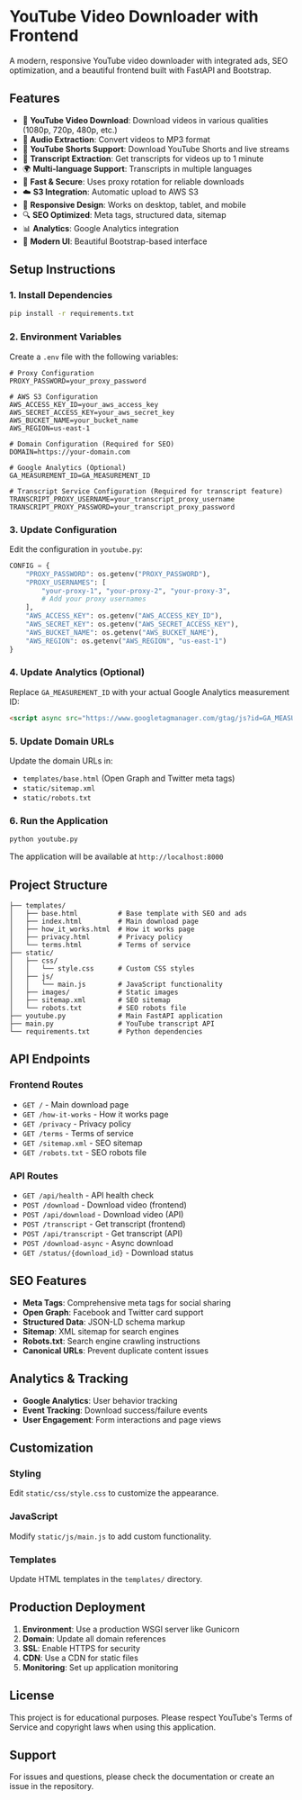 # YouTube Video Downloader with Frontend

A modern, responsive YouTube video downloader with integrated ads, SEO optimization, and a beautiful frontend built with FastAPI and Bootstrap.

## Features

- 🎥 **YouTube Video Download**: Download videos in various qualities (1080p, 720p, 480p, etc.)
- 🎵 **Audio Extraction**: Convert videos to MP3 format
- 📱 **YouTube Shorts Support**: Download YouTube Shorts and live streams
- 📝 **Transcript Extraction**: Get transcripts for videos up to 1 minute
- 🌍 **Multi-language Support**: Transcripts in multiple languages
- 🚀 **Fast & Secure**: Uses proxy rotation for reliable downloads
- ☁️ **S3 Integration**: Automatic upload to AWS S3
- 📱 **Responsive Design**: Works on desktop, tablet, and mobile
- 🔍 **SEO Optimized**: Meta tags, structured data, sitemap
- 📊 **Analytics**: Google Analytics integration
- 🎨 **Modern UI**: Beautiful Bootstrap-based interface

## Setup Instructions

### 1. Install Dependencies

```bash
pip install -r requirements.txt
```

### 2. Environment Variables

Create a `.env` file with the following variables:

```env
# Proxy Configuration
PROXY_PASSWORD=your_proxy_password

# AWS S3 Configuration
AWS_ACCESS_KEY_ID=your_aws_access_key
AWS_SECRET_ACCESS_KEY=your_aws_secret_key
AWS_BUCKET_NAME=your_bucket_name
AWS_REGION=us-east-1

# Domain Configuration (Required for SEO)
DOMAIN=https://your-domain.com

# Google Analytics (Optional)
GA_MEASUREMENT_ID=GA_MEASUREMENT_ID

# Transcript Service Configuration (Required for transcript feature)
TRANSCRIPT_PROXY_USERNAME=your_transcript_proxy_username
TRANSCRIPT_PROXY_PASSWORD=your_transcript_proxy_password
```

### 3. Update Configuration

Edit the configuration in `youtube.py`:

```python
CONFIG = {
    "PROXY_PASSWORD": os.getenv("PROXY_PASSWORD"),
    "PROXY_USERNAMES": [
        "your-proxy-1", "your-proxy-2", "your-proxy-3",
        # Add your proxy usernames
    ],
    "AWS_ACCESS_KEY": os.getenv("AWS_ACCESS_KEY_ID"),
    "AWS_SECRET_KEY": os.getenv("AWS_SECRET_ACCESS_KEY"),
    "AWS_BUCKET_NAME": os.getenv("AWS_BUCKET_NAME"),
    "AWS_REGION": os.getenv("AWS_REGION", "us-east-1")
}
```

### 4. Update Analytics (Optional)

Replace `GA_MEASUREMENT_ID` with your actual Google Analytics measurement ID:

```html
<script async src="https://www.googletagmanager.com/gtag/js?id=GA_MEASUREMENT_ID"></script>
```

### 5. Update Domain URLs

Update the domain URLs in:
- `templates/base.html` (Open Graph and Twitter meta tags)
- `static/sitemap.xml`
- `static/robots.txt`

### 6. Run the Application

```bash
python youtube.py
```

The application will be available at `http://localhost:8000`

## Project Structure

```
├── templates/
│   ├── base.html          # Base template with SEO and ads
│   ├── index.html         # Main download page
│   ├── how_it_works.html  # How it works page
│   ├── privacy.html       # Privacy policy
│   └── terms.html         # Terms of service
├── static/
│   ├── css/
│   │   └── style.css      # Custom CSS styles
│   ├── js/
│   │   └── main.js        # JavaScript functionality
│   ├── images/            # Static images
│   ├── sitemap.xml        # SEO sitemap
│   └── robots.txt         # SEO robots file
├── youtube.py             # Main FastAPI application
├── main.py                # YouTube transcript API
└── requirements.txt       # Python dependencies
```

## API Endpoints

### Frontend Routes
- `GET /` - Main download page
- `GET /how-it-works` - How it works page
- `GET /privacy` - Privacy policy
- `GET /terms` - Terms of service
- `GET /sitemap.xml` - SEO sitemap
- `GET /robots.txt` - SEO robots file

### API Routes
- `GET /api/health` - API health check
- `POST /download` - Download video (frontend)
- `POST /api/download` - Download video (API)
- `POST /transcript` - Get transcript (frontend)
- `POST /api/transcript` - Get transcript (API)
- `POST /download-async` - Async download
- `GET /status/{download_id}` - Download status

## SEO Features

- **Meta Tags**: Comprehensive meta tags for social sharing
- **Open Graph**: Facebook and Twitter card support
- **Structured Data**: JSON-LD schema markup
- **Sitemap**: XML sitemap for search engines
- **Robots.txt**: Search engine crawling instructions
- **Canonical URLs**: Prevent duplicate content issues

## Analytics & Tracking

- **Google Analytics**: User behavior tracking
- **Event Tracking**: Download success/failure events
- **User Engagement**: Form interactions and page views

## Customization

### Styling
Edit `static/css/style.css` to customize the appearance.

### JavaScript
Modify `static/js/main.js` to add custom functionality.

### Templates
Update HTML templates in the `templates/` directory.

## Production Deployment

1. **Environment**: Use a production WSGI server like Gunicorn
2. **Domain**: Update all domain references
3. **SSL**: Enable HTTPS for security
4. **CDN**: Use a CDN for static files
5. **Monitoring**: Set up application monitoring

## License

This project is for educational purposes. Please respect YouTube's Terms of Service and copyright laws when using this application.

## Support

For issues and questions, please check the documentation or create an issue in the repository.
